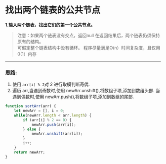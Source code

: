 # 找出两个链表的公共节点

**1.输入两个链表，找出它们的第一个公共节点。**
> 注意：如果两个链表没有交点，返回null
在返回结果后，两个链表仍须保持原有的结构。<br>
可假定整个链表结构中没有循环。 
程序尽量满足O(n）时间复杂度，且仅用0(1）内存

<hr />

### 思路:
1. 使用 `arr[i] % 2`对 2 进行取模判断奇偶.
2. 遍历 arr,当遇到奇数时,使用 newArr.unshift(),将数组子项,添加到数组头部.
当遇到偶数时,使用 newArr.push(),将数组子项,添加到数组的尾部.

```javascript
function sortArr(arr) {
    let newArr = [], i = 0;
    while(newArr.length < arr.length) {
        if (arr[i] % 2 == 0) {
            newArr.push(arr[i]);
        } else {
            newArr.unshift(arr[i]);
        }
        i++;
    }
    return newArr;
}
```